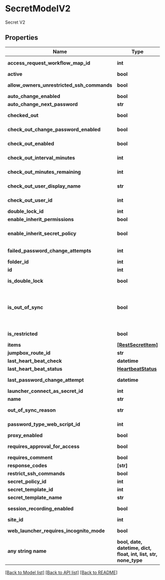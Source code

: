 # SecretModelV2

Secret V2

## Properties
Name | Type | Description | Notes
------------ | ------------- | ------------- | -------------
**access_request_workflow_map_id** | **int** | Access Request Workflow Map Id | [optional] 
**active** | **bool** | Whether the secret is active | [optional] 
**allow_owners_unrestricted_ssh_commands** | **bool** | Allow Owners Unrestricted SSH Commands | [optional] 
**auto_change_enabled** | **bool** | Auto Change Enabled | [optional] 
**auto_change_next_password** | **str** | Auto Change Next Password | [optional] 
**checked_out** | **bool** | Whether the secret is currently checked out | [optional] 
**check_out_change_password_enabled** | **bool** | Check Out Change Password Enabled | [optional] 
**check_out_enabled** | **bool** | Whether secret checkout is enabled | [optional] 
**check_out_interval_minutes** | **int** | Checkout interval, in minutes | [optional] 
**check_out_minutes_remaining** | **int** | Minutes remaining in current checkout interval | [optional] 
**check_out_user_display_name** | **str** | Name of user who has checked out the secret | [optional] 
**check_out_user_id** | **int** | ID of user who has checked out the secret | [optional] 
**double_lock_id** | **int** | DoubleLock Id | [optional] 
**enable_inherit_permissions** | **bool** | Enable Inherit Permissions | [optional] 
**enable_inherit_secret_policy** | **bool** | Whether the secret policy is inherited from the containing folder | [optional] 
**failed_password_change_attempts** | **int** | Number of failed password change attempts | [optional] 
**folder_id** | **int** | Containing folder ID | [optional] 
**id** | **int** | Secret ID | [optional] 
**is_double_lock** | **bool** | Whether double lock is enabled | [optional] 
**is_out_of_sync** | **bool** | Out of sync indicates that a Password is setup for autochange and has failed its last password change attempt or has exceeded the maximum RPC attempts | [optional] 
**is_restricted** | **bool** | Whether the secret is restricted | [optional] 
**items** | [**[RestSecretItem]**](RestSecretItem.md) | Secret data fields | [optional] 
**jumpbox_route_id** | **str** | Jumpbox Route Id | [optional] 
**last_heart_beat_check** | **datetime** | Time of last heartbeat check | [optional] 
**last_heart_beat_status** | [**HeartbeatStatus**](HeartbeatStatus.md) |  | [optional] 
**last_password_change_attempt** | **datetime** | Time of most recent password change attempt | [optional] 
**launcher_connect_as_secret_id** | **int** | LauncherConnectAsSecretId | [optional] 
**name** | **str** | Secret name | [optional] 
**out_of_sync_reason** | **str** | Reason message if the secret is out of sync | [optional] 
**password_type_web_script_id** | **int** | Password Type Web Script Id | [optional] 
**proxy_enabled** | **bool** | Proxy Enabled | [optional] 
**requires_approval_for_access** | **bool** | Requires Approval For Access | [optional] 
**requires_comment** | **bool** | Requires Comment | [optional] 
**response_codes** | **[str]** | Response Codes | [optional] 
**restrict_ssh_commands** | **bool** | Restrict SSH Commands | [optional] 
**secret_policy_id** | **int** | Secret Policy Id | [optional] 
**secret_template_id** | **int** | Secret template ID | [optional] 
**secret_template_name** | **str** | Name of secret template | [optional] 
**session_recording_enabled** | **bool** | Whether session recording is enabled | [optional] 
**site_id** | **int** | Site Id | [optional] 
**web_launcher_requires_incognito_mode** | **bool** | Web Launcher Requires Incognito Mode | [optional] 
**any string name** | **bool, date, datetime, dict, float, int, list, str, none_type** | any string name can be used but the value must be the correct type | [optional]

[[Back to Model list]](../README.md#documentation-for-models) [[Back to API list]](../README.md#documentation-for-api-endpoints) [[Back to README]](../README.md)


